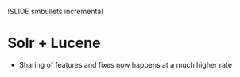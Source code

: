 !SLIDE smbullets incremental 
# Solr + Lucene #
* Sharing of features and fixes now happens at a much higher rate

